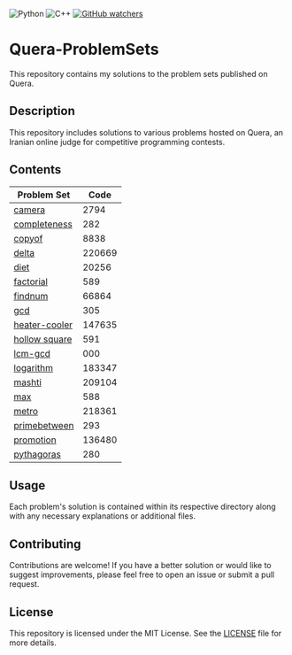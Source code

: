 ![Python](https://img.shields.io/badge/python-3670A0?style=for-the-badge&logo=python&logoColor=ffdd54)
![C++](https://img.shields.io/badge/c++-%2300599C.svg?style=for-the-badge&logo=c%2B%2B&logoColor=white)
[![GitHub watchers](https://badgen.net/github/watchers/Naereen/Strapdown.js/)](https://github.com/arshia00J/Quera-ProblemSets/watchers)

# Quera-ProblemSets

This repository contains my solutions to the problem sets published on Quera.

## Description

This repository includes solutions to various problems hosted on Quera, an Iranian online judge for competitive programming contests.

## Contents

| Problem Set | Code |
|-------------|-------------|
| [camera](https://github.com/arshia00J/Quera-ProblemSets/tree/main/camera) | 2794 |
| [completeness](https://github.com/arshia00J/Quera-ProblemSets/tree/main/completeness) | 282 |
| [copyof](https://github.com/arshia00J/Quera-ProblemSets/tree/main/copyof) | 8838 |
| [delta](https://github.com/arshia00J/Quera-ProblemSets/tree/main/delta) | 220669 |
| [diet](https://github.com/arshia00J/Quera-ProblemSets/tree/main/diet) | 20256 |
| [factorial](https://github.com/arshia00J/Quera-ProblemSets/tree/main/factorial) | 589 |
| [findnum](https://github.com/arshia00J/Quera-ProblemSets/tree/main/findnum) | 66864 |
| [gcd](https://github.com/arshia00J/Quera-ProblemSets/tree/main/gcd) | 305 |
| [heater-cooler](https://github.com/arshia00J/Quera-ProblemSets/tree/main/heater-cooler) | 147635 |
| [hollow square](https://github.com/arshia00J/Quera-ProblemSets/tree/main/hollow%20square) | 591 |
| [lcm-gcd](https://github.com/arshia00J/Quera-ProblemSets/tree/main/lcm-gcd) | 000 |
| [logarithm](https://github.com/arshia00J/Quera-ProblemSets/tree/main/logarithm) | 183347 |
| [mashti](https://github.com/arshia00J/Quera-ProblemSets/tree/main/mashti) | 209104 |
| [max](https://github.com/arshia00J/Quera-ProblemSets/tree/main/max) | 588 |
| [metro](https://github.com/arshia00J/Quera-ProblemSets/tree/main/metro) | 218361 |
| [primebetween](https://github.com/arshia00J/Quera-ProblemSets/tree/main/primebetween) | 293 |
| [promotion](https://github.com/arshia00J/Quera-ProblemSets/tree/main/promotion) | 136480 |
| [pythagoras](https://github.com/arshia00J/Quera-ProblemSets/tree/main/pythagoras) | 280 |


## Usage

Each problem's solution is contained within its respective directory along with any necessary explanations or additional files.

## Contributing

Contributions are welcome! If you have a better solution or would like to suggest improvements, please feel free to open an issue or submit a pull request.

## License

This repository is licensed under the MIT License. See the [LICENSE](LICENSE) file for more details.

